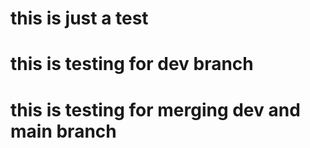 # this is just a test

# this is testing for dev branch

# this is testing for merging dev and main branch 

 